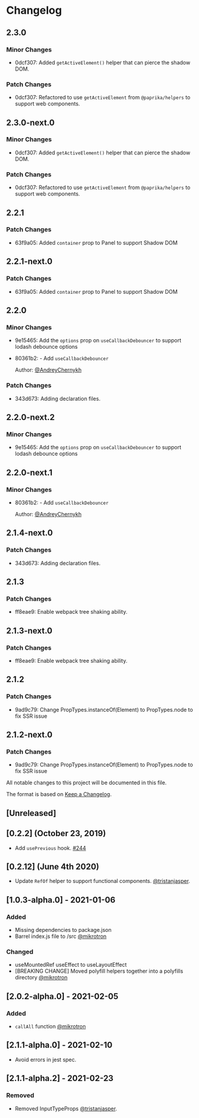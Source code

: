 # Changelog

## 2.3.0

### Minor Changes

- 0dcf307: Added `getActiveElement()` helper that can pierce the shadow DOM.

### Patch Changes

- 0dcf307: Refactored to use `getActiveElement` from `@paprika/helpers` to support web components.

## 2.3.0-next.0

### Minor Changes

- 0dcf307: Added `getActiveElement()` helper that can pierce the shadow DOM.

### Patch Changes

- 0dcf307: Refactored to use `getActiveElement` from `@paprika/helpers` to support web components.

## 2.2.1

### Patch Changes

- 63f9a05: Added `container` prop to Panel to support Shadow DOM

## 2.2.1-next.0

### Patch Changes

- 63f9a05: Added `container` prop to Panel to support Shadow DOM

## 2.2.0

### Minor Changes

- 9e15465: Add the `options` prop on `useCallbackDebouncer` to support lodash debounce options
- 80361b2: - Add `useCallbackDebouncer`

  Author: [@AndreyChernykh ](https://github.com/AndreyChernykh)

### Patch Changes

- 343d673: Adding declaration files.

## 2.2.0-next.2

### Minor Changes

- 9e15465: Add the `options` prop on `useCallbackDebouncer` to support lodash debounce options

## 2.2.0-next.1

### Minor Changes

- 80361b2: - Add `useCallbackDebouncer`

  Author: [@AndreyChernykh ](https://github.com/AndreyChernykh)

## 2.1.4-next.0

### Patch Changes

- 343d673: Adding declaration files.

## 2.1.3

### Patch Changes

- ff8eae9: Enable webpack tree shaking ability.

## 2.1.3-next.0

### Patch Changes

- ff8eae9: Enable webpack tree shaking ability.

## 2.1.2

### Patch Changes

- 9ad9c79: Change PropTypes.instanceOf(Element) to PropTypes.node to fix SSR issue

## 2.1.2-next.0

### Patch Changes

- 9ad9c79: Change PropTypes.instanceOf(Element) to PropTypes.node to fix SSR issue

All notable changes to this project will be documented in this file.

The format is based on [Keep a Changelog](https://keepachangelog.com/en/1.0.0/).

## [Unreleased]

## [0.2.2] (October 23, 2019)

- Add `usePrevious` hook. [#244](https://github.com/acl-services/paprika/pull/244)

## [0.2.12] (June 4th 2020)

- Update `RefOf` helper to support functional components. [@tristanjasper](https://github.com/tristanjasper).

## [1.0.3-alpha.0] - 2021-01-06

### Added

- Missing dependencies to package.json
- Barrel index.js file to /src
  [@mikrotron](https://github.com/mikrotron)

### Changed

- useMountedRef useEffect to useLayoutEffect
- [BREAKING CHANGE] Moved polyfill helpers together into a polyfills directory
  [@mikrotron](https://github.com/mikrotron)

## [2.0.2-alpha.0] - 2021-02-05

### Added

- `callAll` function [@mikrotron](https://github.com/mikrotron)

## [2.1.1-alpha.0] - 2021-02-10

- Avoid errors in jest spec.

## [2.1.1-alpha.2] - 2021-02-23

### Removed

- Removed InputTypeProps [@tristanjasper](https://github.com/tristanjasper).
